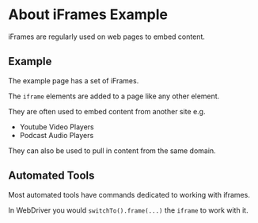 # About iFrames Example

<div class="explanation">
        <p>iFrames are regularly used on web pages to embed content.
        </p>
</div>

<!-- TOC -->

## Example

The example page has a set of iFrames.

The `iframe` elements are added to a page like any other element.

They are often used to embed content from another site e.g.

- Youtube Video Players
- Podcast Audio Players

They can also be used to pull in content from the same domain.


## Automated Tools

Most automated tools have commands dedicated to working with iframes.

In WebDriver you would `switchTo().frame(...)` the `iframe` to work with it.

